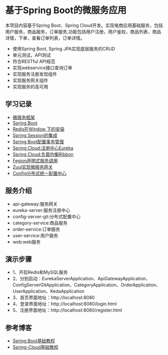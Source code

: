 # 基于Spring Boot的微服务应用

本项目内容基于Spring Boot、Spring Cloud开发。实现电商应用基础服务，包括用户服务，商品服务，订单服务,功能包括用户注册，用户鉴权，商品列表，商品详情，下单，查看订单列表，订单详情。

- 使用Spring Boot, Spring JPA实现底层服务的CRUD 
- 单元测试，API测试 
- 符合RESTful API规范 
- 实现webservice接口查询订单
- 实现服务注册发现组件
- 实现服务网关组件
- 实现服务的高可用

## 学习记录
- [微服务框架](https://github.com/suxiongwei/keda/readme/micro_service.md)
- [Spring Boot](https://github.com/suxiongwei/keda/readme/spring_boot.md)
- [Redis在Window 下的安装](https://github.com/suxiongwei/keda/readme/redis.md)
- [Spring Session的集成](https://github.com/suxiongwei/keda/readme/spring_session.md)
- [Spring Boot配置事务管理](https://github.com/suxiongwei/keda/readme/transactional.md)
- [Spring Cloud:注册中心Eureka](https://github.com/suxiongwei/keda/readme/eureka.md)
- [Spring Cloud:负载均衡Ribbon](https://github.com/suxiongwei/keda/readme/ribbon.md)
- [Fegion声明式服务调用](https://github.com/suxiongwei/keda/readme/)
- [Zuul实现微服务网关](https://github.com/suxiongwei/keda/readme/)
- [Config分布式统一配置中心](https://github.com/suxiongwei/keda/readme/)

## 服务介绍
* api-gateway:服务网关
* eureka-server:服务注册中心
* config-server-git:分布式配置中心
* category-service:商品服务
* order-service:订单服务
* user-service:用户服务
* web:web服务
## 演示步骤
- 1、开启Redis和MySQL服务
- 2、分别启动：EurekaServerApplication、ApiGatewayApplication、ConfigServerGitApplication、CategoryApplication、OrderApplication、UserApplication、KedaApplication
- 3、首页界面地址：http://localhost:8080
- 4、登录界面地址：http://localhost:8080/login.html
- 5、注册界面地址：http://localhost:8080/register.html

## 参考博客
- [Spring Boot基础教程](http://blog.didispace.com/Spring-Boot%E5%9F%BA%E7%A1%80%E6%95%99%E7%A8%8B/)
- [Spring-Cloud基础教程](http://blog.didispace.com/Spring-Cloud%E5%9F%BA%E7%A1%80%E6%95%99%E7%A8%8B/ )

